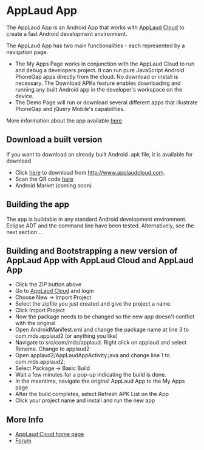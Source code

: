 AppLaud App
============================

The AppLaud App is an Android App that works with [AppLaud Cloud](http://www.applaudcloud.com) 
to create a fast Android development environment.

The AppLaud App has two main functionalities - each represented by a navigation page.

* The My Apps Page works in conjunction with the AppLaud Cloud to run and
debug a developers project. It can run pure JavaScript Android
PhoneGap apps directly from the cloud. No download or install is
necessary. The Download APKs feature enables downloading and running any built
Android app in the developer's workspace on the device.
* The Demo Page will run or download several different apps that
illustrate PhoneGap and jQuery Mobile's capabilities.

More information about the app available [here](http://applaudcloud.com/applauddoc.html#app-download)

Download a built version
--------

If you want to download an already built Android .apk file, it is available for download

* Click [here](http://www.applaudcloud.com/app.apk) to download from http://www.applaudcloud.com.
* Scan the QR code [here](http://applaudcloud.com/applauddoc.html#app-download)
* Android Market (coming soon)

Building the app
--------------------

The app is buildable in any standard Android development environment. Eclipse ADT and the command line 
have been tested. Alternatively, see the next section ...

Building and Bootstrapping a new version of AppLaud App with AppLaud Cloud and AppLaud App
--------------------

* Click the ZIP button above
* Go to [AppLaud Cloud](http://www.applaudcloud.com) and login
* Choose New -> Import Project
* Select the zipfile you just created and give the project a name.
* Click Import Project
* Now the package needs to be changed so the new app doesn't conflict with the original
* Open AndroidManifest.xml and change the package name at line 3 to com.mds.applaud2 (or anything you like)
* Navigate to src/com/mds/applaud. Right click on applaud and select Rename. Change to applaud2
* Open applaud2/AppLaudAppActivity.java and change line 1 to com.mds.applaud2;
* Select Package -> Basic Build
* Wait a few minutes for a pop-up indicating the build is done.
* In the meantime, navigate the original AppLaud App to the My Apps page
* After the build completes, select Refresh APK List on the App
* Click your project name and install and run the new app

More Info
--------------------

* [AppLaud Cloud home page](http://www.applaudcloud.com)
* [Forum](https://groups.google.com/forum/#!forum/applaud-cloud)

